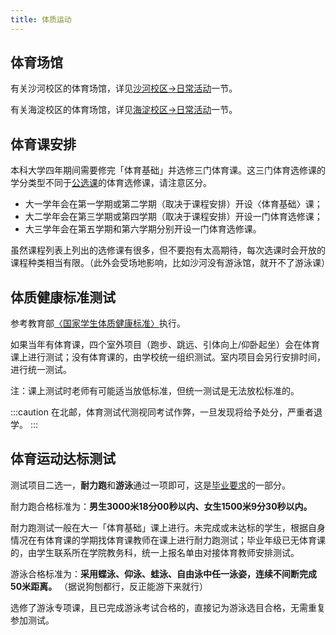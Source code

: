 ```yaml
---
title: 体质运动
---
```


## 体育场馆

有关沙河校区的体育场馆，详见[沙河校区->日常活动](/沙河校区/日常活动#体育设施)一节。

有关海淀校区的体育场馆，详见[海淀校区->日常活动](/海淀校区/日常活动#体育设施)一节。

## 体育课安排

本科大学四年期间需要修完「体育基础」并选修三门体育课。这三门体育选修课的学分类型不同于[公选课](/学习生活/课程安排#公选课全校任选课)的体育选修课，请注意区分。

- 大一学年会在第一学期或第二学期（取决于课程安排）开设〈体育基础〉课；
- 大二学年会在第三学期或第四学期（取决于课程安排）开设一门体育选修课；
- 大三学年会在第五学期和第六学期分别开设一门体育选修课。

虽然课程列表上列出的选修课有很多，但不要抱有太高期待，每次选课时会开放的课程种类相当有限。（此外会受场地影响，比如沙河没有游泳馆，就开不了游泳课）

## 体质健康标准测试

参考教育部[〈国家学生体质健康标准〉](http://www.moe.gov.cn/s78/A17/twys_left/moe_938/moe_792/s3273/201407/t20140708_171692.html)执行。

如果当年有体育课，四个室外项目（跑步、跳远、引体向上/仰卧起坐）会在体育课上进行测试；没有体育课的，由学校统一组织测试。室内项目会另行安排时间，进行统一测试。

注：课上测试时老师有可能适当放低标准，但统一测试是无法放松标准的。

:::caution
在北邮，体育测试代测视同考试作弊，一旦发现将给予处分，严重者退学。
:::

## 体育运动达标测试

测试项目二选一，**耐力跑**和**游泳**通过一项即可，这是[毕业要求](/学习生活/毕业要求/)的一部分。

耐力跑合格标准为：**男生3000米18分00秒以内、女生1500米9分30秒以内。**

耐力跑测试一般在大一「体育基础」课上进行。未完成或未达标的学生，根据自身情况在有体育课的学期找体育课教师在课上进行耐力跑测试；毕业年级已无体育课的，由学生联系所在学院教务科，统一上报名单由对接体育教师安排测试。

游泳合格标准为：**采用蝶泳、仰泳、蛙泳、自由泳中任一泳姿，连续不间断完成50米距离。** （据说狗刨都行，反正能游下来就行）

选修了游泳专项课，且已完成游泳考试合格的，直接记为游泳选目合格，无需重复参加测试。
